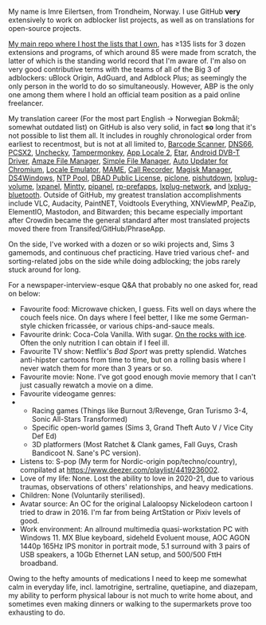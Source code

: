 My name is Imre Eilertsen, from Trondheim, Norway. I use GitHub **very** extensively to work on adblocker list projects, as well as on translations for open-source projects.

[My main repo where I host the lists that I own](https://github.com/DandelionSprout/adfilt), has ≥135 lists for 3 dozen extensions and programs, of which around 85 were made from scratch, the latter of which is the standing world record that I'm aware of. I'm also on very good contributive terms with the teams of all of the Big 3 of adblockers: uBlock Origin, AdGuard, and Adblock Plus; as seemingly the only person in the world to do so simultaneously. However, ABP is the only one among them where I hold an official team position as a paid online freelancer.

My translation career (For the most part English → Norwegian Bokmål; somewhat outdated list) on GitHub is also very solid, in fact **so** long that it's not possible to list them all. It includes in roughly chronological order from earliest to recentmost, but is not at all limited to, [Barcode Scanner](https://github.com/zxing/zxing/pull/878), [DNS66](https://github.com/julian-klode/dns66/pull/201), [PCSX2](https://github.com/PCSX2/pcsx2/pull/1850), [Unchecky](https://github.com/Unchecky/unchecky-translate/pull/196), [Tampermonkey](https://github.com/Tampermonkey/tampermonkey-i18n/pull/54), [App Locale 2](https://github.com/Flo354/XposedAppLocale/pull/12), [Etar](https://github.com/Etar-Group/Etar-Calendar/pull/313), [Android DVB-T Driver](https://github.com/martinmarinov/AndroidDvbDriver/pull/16), [Amaze File Manager](https://github.com/TeamAmaze/AmazeFileManager/pull/1205), [Simple File Manager](https://github.com/SimpleMobileTools/Simple-File-Manager/pull/220), [Auto Updater for Chromium](https://github.com/adolfintel/chromiumUpdater/pull/23), [Locale Emulator](https://github.com/xupefei/Locale-Emulator/pull/485), [MAME](https://github.com/mamedev/mame/pull/3828), [Call Recorder](https://gitlab.com/axet/android-call-recorder/merge_requests/20), [Magisk Manager](https://github.com/topjohnwu/Magisk/pull/864), [DS4Windows](https://github.com/Ryochan7/DS4Windows/pull/718), [NTP Pool](https://github.com/abh/ntppool/pull/169), [DBAD Public License](https://github.com/philsturgeon/dbad/pull/62), [piclone](https://github.com/raspberrypi-ui/piclone/pull/21), [pishutdown](https://github.com/raspberrypi-ui/pishutdown/pull/4), [lxplug-volume](https://github.com/raspberrypi-ui/lxplug-volume/pull/6), [lxpanel](https://github.com/lxde/lxpanel/pull/4), [Mintty](https://github.com/mintty/mintty/pull/908), [pipanel](https://github.com/raspberrypi-ui/pipanel/pull/9), [rp-prefapps](https://github.com/raspberrypi-ui/rp-prefapps), [lxplug-network](https://github.com/raspberrypi-ui/lxplug-network/pull/10), and [lxplug-bluetooth](https://github.com/raspberrypi-ui/lxplug-bluetooth/pull/8). Outside of GitHub, my greatest translation accomplishments include VLC, Audacity, PaintNET, Voidtools Everything, XNViewMP, PeaZip, ElementIO, Mastodon, and Bitwarden; this became especially important after Crowdin became the general standard after most translated projects moved there from Transifed/GitHub/PhraseApp.

On the side, I've worked with a dozen or so wiki projects and, Sims 3 gamemods, and continuous chef practicing. Have tried various chef- and sorting-related jobs on the side while doing adblocking; the jobs rarely stuck around for long.

For a newspaper-interview-esque Q&A that probably no one asked for, read on below:

* Favourite food: Microwave chicken, I guess. Fits well on days where the couch feels nice. On days where I feel better, I like me some German-style chicken fricassée, or various chips-and-sauce meals.
* Favourite drink: Coca-Cola Vanilla. With sugar. [On the rocks with ice](https://tv.nrk.no/serie/montreux/1985/FUHA02008984/avspiller). Often the only nutrition I can obtain if I feel ill.
* Favourite TV show: Netflix's <i>Bad Sport</i> was pretty splendid. Watches anti-hipster cartoons from time to time, but on a rolling basis where I never watch them for more than 3 years or so.
* Favourite movie: None. I've got good enough movie memory that I can't just casually rewatch a movie on a dime.
* Favourite videogame genres:
* * Racing games (Things like Burnout 3/Revenge, Gran Turismo 3-4, Sonic All-Stars Transformed)
  * Specific open-world games (Sims 3, Grand Theft Auto V / Vice City Def Ed)
  * 3D platformers (Most Ratchet & Clank games, Fall Guys, Crash Bandicoot N. Sane's PC version).
* Listens to: S-pop (My term for Nordic-origin pop/techno/country), compilated at https://www.deezer.com/playlist/4419236002.
* Love of my life: None. Lost the ability to love in 2020-21, due to various traumas, observations of others' relationships, and heavy medications.
* Children: None (Voluntarily sterilised).
* Avatar source: An OC for the original Lalaloopsy Nickelodeon cartoon I tried to draw in 2016. I'm far from being ArtStation or Pixiv levels of good.
* Work environment: An allround multimedia quasi-workstation PC with Windows 11. MX Blue keyboard, sideheld Evoluent mouse, AOC AGON 1440p 165Hz IPS monitor in portrait mode, 5.1 surround with 3 pairs of USB speakers, a 10Gb Ethernet LAN setup, and 500/500 FttH broadband.

Owing to the hefty amounts of medications I need to keep me somewhat calm in everyday life, incl. lamotrigine, sertraline, quetiapine, and diazepam, my ability to perform physical labour is not much to write home about, and sometimes even making dinners or walking to the supermarkets prove too exhausting to do.
